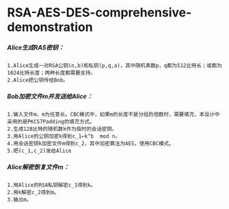 # RSA-AES-DES-comprehensive-demonstration

##### Alice生成RAS密钥：

	1.Alice生成一对RSA公钥(n,b)和私钥(p,q,a)，其中随机素数p，q都为512比特长；或都为1024比特长度；两种长度都需要支持。
	2.Alice把公钥传给Bob。

##### Bob加密文件m并发送给Alice：

	1.输入文件m，m为任意长。CBC模式中，如果m的长度不是分组的倍数时，需要填充，本设计中采用的是PKCS7Padding的填充方式。
	2.生成128比特的随机数k作为临时的会话密钥。
	3.用Alice的公钥加密k得到c_1←k^b  mod n。
	4.用会话密钥k加密文件m得到c_2，其中加密算法为AES，使用CBC模式。
	5.把(c_1,c_2)发给Alice

##### Alice解密恢复文件m：

	1.用Alice的RSA私钥解密c_1得到k。
	2.用k解密c_2得到m。
	3.输出m。
